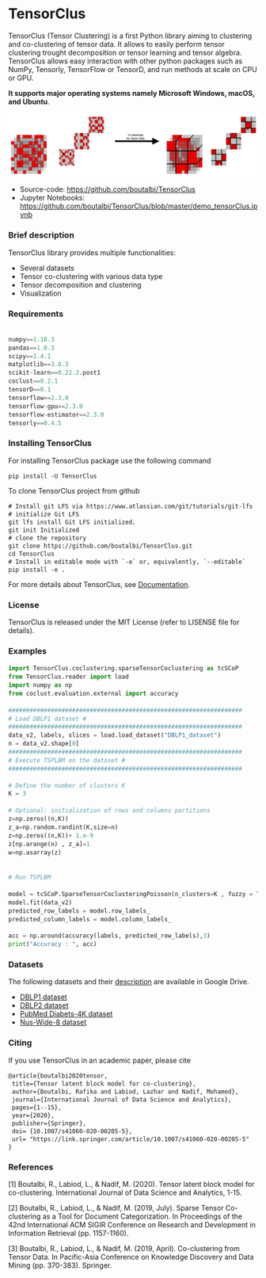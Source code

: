 # TensorClus

TensorClus (Tensor Clustering) is a first Python library aiming to clustering and co-clustering of tensor data.
It allows to easily perform tensor clustering trought decomposition or tensor learning and tensor algebra. 
TensorClus allows easy interaction with other python packages such as NumPy, Tensorly, TensorFlow or TensorD, and run methods at scale on CPU or GPU.

**It supports major operating systems namely Microsoft Windows, macOS, and Ubuntu**.

[![N|Solid](https://github.com/boutalbi/TensorClus/blob/master/BinaryTensorData.PNG?raw=true)](https://link.springer.com/article/10.1007/s41060-020-00205-5)

- Source-code: https://github.com/boutalbi/TensorClus
- Jupyter Notebooks: https://github.com/boutalbi/TensorClus/blob/master/demo_tensorClus.ipynb

### Brief description 
TensorClus library provides multiple functionalities:
- Several datasets 
- Tensor co-clustering with various data type
- Tensor decomposition and clustering
- Visualization

### Requirements
```python

numpy==1.18.3
pandas==1.0.3
scipy==1.4.1
matplotlib==3.0.3
scikit-learn==0.22.2.post1
coclust==0.2.1
tensorD==0.1
tensorflow==2.3.0
tensorflow-gpu==2.3.0
tensorflow-estimator==2.3.0
tensorly==0.4.5
```

### Installing TensorClus
For installing TensorClus package use the following command
```
pip install -U TensorClus
```

To clone TensorClus project from github
```
# Install git LFS via https://www.atlassian.com/git/tutorials/git-lfs
# initialize Git LFS
git lfs install Git LFS initialized.
git init Initialized
# clone the repository
git clone https://github.com/boutalbi/TensorClus.git
cd TensorClus
# Install in editable mode with `-e` or, equivalently, `--editable`
pip install -e .
```
For more details about TensorClus, see [Documentation](https://tensorclus.readthedocs.io/en/latest/).

### License
TensorClus is released under the MIT License (refer to LISENSE file for details).

### Examples

```python
import TensorClus.coclustering.sparseTensorCoclustering as tcSCoP
from TensorClus.reader import load
import numpy as np
from coclust.evaluation.external import accuracy

##################################################################
# Load DBLP1 dataset #
##################################################################
data_v2, labels, slices = load.load_dataset("DBLP1_dataset")
n = data_v2.shape[0]
##################################################################
# Execute TSPLBM on the dataset #
##################################################################

# Define the number of clusters K 
K = 3

# Optional: initialization of rows and columns partitions
z=np.zeros((n,K))
z_a=np.random.randint(K,size=n)
z=np.zeros((n,K))+ 1.e-9
z[np.arange(n) , z_a]=1
w=np.asarray(z)


# Run TSPLBM 

model = tcSCoP.SparseTensorCoclusteringPoisson(n_clusters=K , fuzzy = True,init_row=z, init_col=w,max_iter=50)
model.fit(data_v2)
predicted_row_labels = model.row_labels_
predicted_column_labels = model.column_labels_

acc = np.around(accuracy(labels, predicted_row_labels),3)
print("Accuracy : ", acc)
```
### Datasets

The following datasets and their [description](https://github.com/boutalbi/TensorClus/blob/master/data_description.md) are available in Google Drive. 

- [DBLP1 dataset](https://shorturl.at/ayBG8)
- [DBLP2 dataset](https://shorturl.at/fnt37)
- [PubMed Diabets-4K dataset](https://shorturl.at/rDUY2)
- [Nus-Wide-8 dataset](https://shorturl.at/abK17)


### Citing
If you use TensorClus in an academic paper, please cite
```
@article{boutalbi2020tensor,
 title={Tensor latent block model for co-clustering},
 author={Boutalbi, Rafika and Labiod, Lazhar and Nadif, Mohamed},
 journal={International Journal of Data Science and Analytics},
 pages={1--15},
 year={2020},
 publisher={Springer},
 doi= {10.1007/s41060-020-00205-5},
 url= "https://link.springer.com/article/10.1007/s41060-020-00205-5"
}
```
### References
[1] Boutalbi, R., Labiod, L., & Nadif, M. (2020). Tensor latent block model for co-clustering. International Journal of Data Science and Analytics, 1-15.

[2] Boutalbi, R., Labiod, L., & Nadif, M. (2019, July). Sparse Tensor Co-clustering as a Tool for Document Categorization. In Proceedings of the 42nd International ACM SIGIR Conference on Research and Development in Information Retrieval (pp. 1157-1160).

[3] Boutalbi, R., Labiod, L., & Nadif, M. (2019, April). Co-clustering from Tensor Data. In Pacific-Asia Conference on Knowledge Discovery and Data Mining (pp. 370-383). Springer.

